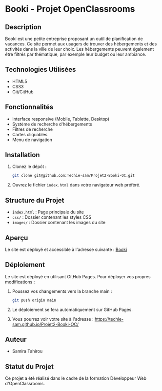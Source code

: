 # Booki - Projet OpenClassrooms

## Description
Booki est une petite entreprise proposant un outil de planification de vacances. Ce site permet aux usagers de trouver des hébergements et des activités dans la ville de leur choix. Les hébergements peuvent également être filtrés par thématique, par exemple leur budget ou leur ambiance.

## Technologies Utilisées
- HTML5
- CSS3
- Git/GitHub

## Fonctionnalités
- Interface responsive (Mobile, Tablette, Desktop)
- Système de recherche d'hébergements
- Filtres de recherche
- Cartes cliquables
- Menu de navigation

## Installation
1. Clonez le dépôt :
   ```bash
   git clone git@github.com:Techie-sam/Projet2-Booki-OC.git
   ```

2. Ouvrez le fichier `index.html` dans votre navigateur web préféré.

## Structure du Projet
- `index.html` : Page principale du site
- `css/` : Dossier contenant les styles CSS
- `images/` : Dossier contenant les images du site

## Aperçu
Le site est déployé et accessible à l'adresse suivante : [Booki](https://techie-sam.github.io/Projet2-Booki-OC/)

## Déploiement
Le site est déployé en utilisant GitHub Pages. Pour déployer vos propres modifications :

1. Poussez vos changements vers la branche main :
   ```bash
   git push origin main
   ```

2. Le déploiement se fera automatiquement sur GitHub Pages.
3. Vous pourrez voir votre site à l'adresse : https://techie-sam.github.io/Projet2-Booki-OC/

## Auteur
- Samira Tahirou

## Statut du Projet
Ce projet a été réalisé dans le cadre de la formation Développeur Web d'OpenClassrooms.
